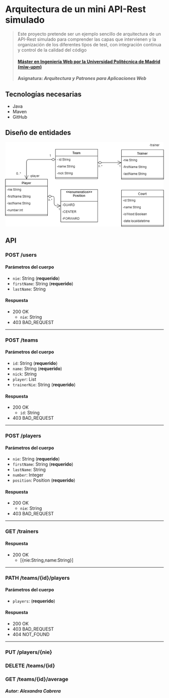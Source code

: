 ﻿# Arquitectura de un mini API-Rest simulado
> Este proyecto pretende ser un ejemplo sencillo de arquitectura de un API-Rest simulado para comprender las capas que intervienen y la organización de los diferentes tipos de test, con integración continua y control de la calidad del código
> #### [Máster en Ingeniería Web por la Universidad Politécnica de Madrid (miw-upm)](http://miw.etsisi.upm.es)
> #### Asignatura: *Arquitectura y Patrones para Aplicaciones Web*

## Tecnologías necesarias
* Java
* Maven
* GitHub

## Diseño de entidades
![themes-entities-class-diagram](https://github.com/AlexandraCabreraLituma/APAW-ECP2-AlexandraCabrera/blob/master/AlexandraCabreraUml.png)

## API
### POST /users
#### Parámetros del cuerpo
- `nie`: String (**requerido**)
- `firstName`: String (**requerido**)
- `lastName`: String

#### Respuesta
- 200 OK
  - `nie`: String
- 403 BAD_REQUEST

---

### POST /teams
#### Parámetros del cuerpo
- `id`: String (**requerido**)
- `name`: String (**requerido**)
- `nick`: String
- `player`: List<player>
- `trainerNie`: String (**requerido**)

#### Respuesta
- 200 OK
  - `id`: String
- 403 BAD_REQUEST

---

### POST /players
#### Parámetros del cuerpo
- `nie`: String (**requerido**)
- `firstName`: String (**requerido**)
- `lastName`: String
- `number`: Integer
- `position`: Position (**requerido**)

#### Respuesta
- 200 OK
  - `nie`: String
- 403 BAD_REQUEST

---

### GET /trainers
#### Respuesta
- 200 OK
  - [{nie:String,name:String}]

---
### PATH /teams/{id}/players
#### Parámetros del cuerpo
- `players`: <List> (**requerido**)
#### Respuesta
- 200 OK
- 403 BAD_REQUEST
- 404 NOT_FOUND
---

### PUT /players/{nie}
### DELETE /teams/{id}
### GET /teams/{id}/average

##### Autor: Alexandra Cabrera

